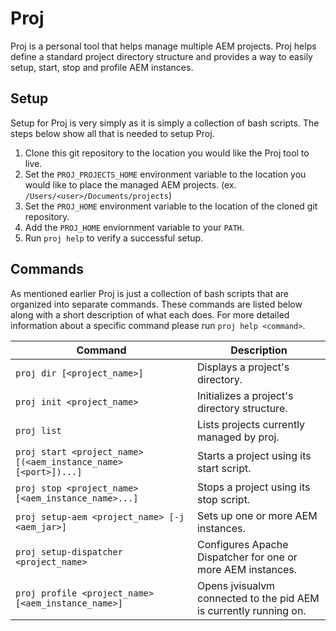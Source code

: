 # Proj
Proj is a personal tool that helps manage multiple AEM projects.  Proj helps define a standard project directory structure and provides a way to easily setup, start, stop and profile AEM instances.

## Setup
Setup for Proj is very simply as it is simply a collection of bash scripts.  The steps below show all that is needed to setup Proj.

1. Clone this git repository to the location you would like the Proj tool to live.
2. Set the `PROJ_PROJECTS_HOME` environment variable to the location you would like to place the managed AEM projects. (ex. `/Users/<user>/Documents/projects`)
3. Set the `PROJ_HOME` environment variable to the location of the cloned git repository.
4. Add the `PROJ_HOME` enviornment variable to your `PATH`.
5. Run `proj help` to verify a successful setup.

## Commands
As mentioned earlier Proj is just a collection of bash scripts that are organized into separate commands.  These commands are listed below along with a short description of what each does.  For more detailed information about a specific command please run `proj help <command>`.

| Command                                                         | Description                                                       |
| --------------------------------------------------------------- | ----------------------------------------------------------------- |
| `proj dir [<project_name>]`                                     | Displays a project's directory.                                   |
| `proj init <project_name>`                                      | Initializes a project's directory structure.                      |
| `proj list`                                                     | Lists projects currently managed by proj.                         |
| `proj start <project_name> [(<aem_instance_name> [<port>])...]` | Starts a project using its start script.                          |
| `proj stop <project_name> [<aem_instance_name>...]`             | Stops a project using its stop script.                            |
| `proj setup-aem <project_name> [-j <aem_jar>]`                  | Sets up one or more AEM instances.                                |
| `proj setup-dispatcher <project_name>`                          | Configures Apache Dispatcher for one or more AEM instances.       |
| `proj profile <project_name> [<aem_instance_name>]`             | Opens jvisualvm connected to the pid AEM is currently running on. |
